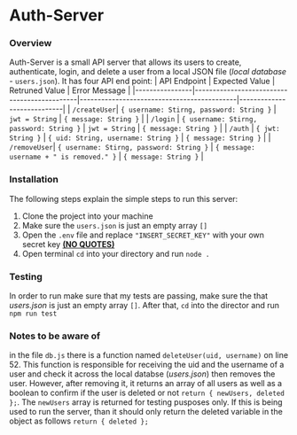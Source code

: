 # Auth-Server

### Overview
Auth-Server is a small API server that allows its users to create, authenticate, login, and delete a user from a local JSON file (*local database -* ``users.json``).
It has four API end point:
|  API Endpoint  |                Expected Value               |               Retruned Value               |        Error Message       |
|----------------|---------------------------------------------|--------------------------------------------|----------------------------|
| ``/createUser``| ``{ username: Stirng, password: String }``  |              ``jwt = String``              |   ``{ message: String }``  |
| ``/login``     | ``{ username: Stirng, password: String }``  |              ``jwt = String``              |   ``{ message: String }``  |
| ``/auth``      |             ``{ jwt: String }``             |    ``{ uid: String, username: String }``   |   ``{ message: String }``  |
| ``/removeUser``| ``{ username: Stirng, password: String }``  | ``{ message: username + " is removed." }`` |   ``{ message: String }``  |

### Installation
The following steps explain the simple steps to run this server:

1. Clone the project into your machine
2. Make sure the ``users.json`` is just an empty array ``[]``
3. Open the ``.env`` file and replace ``"INSERT_SECRET_KEY"`` with your own secret key <ins>**(NO QUOTES)**</ins>
4. Open terminal ``cd`` into your directory and run ``node .``

### Testing
In order to run make sure that my tests are passing, make sure the that *users.json* is just an empty array ``[]``. After that, ``cd`` into the director and run ``npm run test``

### Notes to be aware of
in the file ``db.js`` there is a function named ``deleteUser(uid, username)`` on line 52. This function is responsible for receiving the uid and the username of a user and check it across the local databse (*users.json*) then removes the user. However, after removing it, it returns an array of all users as well as a boolean to confirm if the user is deleted or not ``return { newUsers, deleted };``. The ``newUsers`` array is returned for testing pusposes only. If this is being used to run the server, than it should only return the deleted variable in the object as follows ``return { deleted };``
